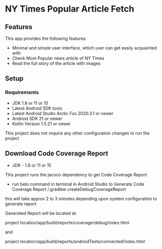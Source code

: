 # NY Times Popular Article Fetch

## Features

This app provides the following features:

- Minimal and simple user interface, which user can get easily acquainted with
- Check Most Popular news article of NY Times
- Read the full story of the article with images

## Setup

### Requirements

- JDK 1.8 or 11 or 15
- Latest Android SDK tools
- Latest Android Studio Arctic Fox 2020.3.1 or newer
- Android SDK 21 or newer
- Kotlin Version 1.5.21 or newer

This project does not require any other configuration changes to run the project

## Download Code Coverage Report

- JDK - 1.8 or 11 or 15

This project runs the jacoco dependency to get Code Coverage Report

- run belo command in terminal in Android Studio to Generate Code Coverage Report
 /.gradlew createDebugCoverageReport
  
this will take approx 2 to 3 minutes depending upon system configuration to generate report

Generated Report will be located at:

project location/app/build/reports/coverage/debug/index.html

and

project location/app/build/reports/androidTests/connected/index.html

  